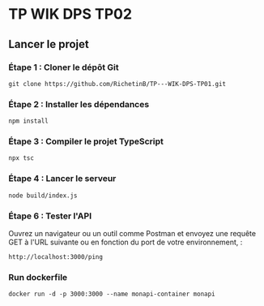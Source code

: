 # TP WIK DPS TP02

## Lancer le projet

### Étape 1 : Cloner le dépôt Git

```
git clone https://github.com/RichetinB/TP---WIK-DPS-TP01.git
```

### Étape 2 : Installer les dépendances

```
npm install
```

### Étape 3 : Compiler le projet TypeScript

```
npx tsc
```

### Étape 4 : Lancer le serveur

```
node build/index.js
```

### Étape 6 : Tester l'API

Ouvrez un navigateur ou un outil comme Postman et envoyez une requête GET à l'URL suivante ou en fonction du port de votre environnement, :

```
http://localhost:3000/ping
```

### Run dockerfile

```
docker run -d -p 3000:3000 --name monapi-container monapi
```
